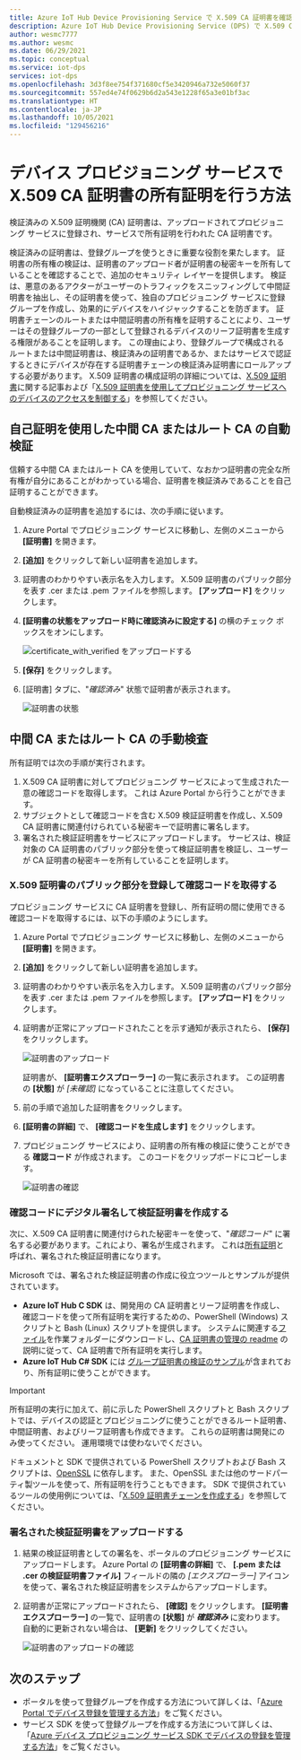 ```yaml
---
title: Azure IoT Hub Device Provisioning Service で X.509 CA 証明書を確認する
description: Azure IoT Hub Device Provisioning Service (DPS) で X.509 CA 証明書の所有証明を行う方法
author: wesmc7777
ms.author: wesmc
ms.date: 06/29/2021
ms.topic: conceptual
ms.service: iot-dps
services: iot-dps
ms.openlocfilehash: 3d3f8ee754f371680cf5e3420946a732e5060f37
ms.sourcegitcommit: 557ed4e74f0629b6d2a543e1228f65a3e01bf3ac
ms.translationtype: HT
ms.contentlocale: ja-JP
ms.lasthandoff: 10/05/2021
ms.locfileid: "129456216"
---
```

# <a name="how-to-do-proof-of-possession-for-x509-ca-certificates-with-your-device-provisioning-service"></a>デバイス プロビジョニング サービスで X.509 CA 証明書の所有証明を行う方法

検証済みの X.509 証明機関 (CA) 証明書は、アップロードされてプロビジョニング サービスに登録され、サービスで所有証明を行われた CA 証明書です。 

検証済みの証明書は、登録グループを使うときに重要な役割を果たします。 証明書の所有権の検証は、証明書のアップロード者が証明書の秘密キーを所有していることを確認することで、追加のセキュリティ レイヤーを提供します。 検証は、悪意のあるアクターがユーザーのトラフィックをスニッフィングして中間証明書を抽出し、その証明書を使って、独自のプロビジョニング サービスに登録グループを作成し、効果的にデバイスをハイジャックすることを防ぎます。 証明書チェーンのルートまたは中間証明書の所有権を証明することにより、ユーザーはその登録グループの一部として登録されるデバイスのリーフ証明書を生成する権限があることを証明します。 この理由により、登録グループで構成されるルートまたは中間証明書は、検証済みの証明書であるか、またはサービスで認証するときにデバイスが存在する証明書チェーンの検証済み証明書にロールアップする必要があります。 X.509 証明書の構成証明の詳細については、[X.509 証明書](concepts-x509-attestation.md)に関する記事および「[X.509 証明書を使用してプロビジョニング サービスへのデバイスのアクセスを制御する](concepts-x509-attestation.md#controlling-device-access-to-the-provisioning-service-with-x509-certificates)」を参照してください。

## <a name="automatic-verification-of-intermediate-or-root-ca-through-self-attestation"></a>自己証明を使用した中間 CA またはルート CA の自動検証
信頼する中間 CA またはルート CA を使用していて、なおかつ証明書の完全な所有権が自分にあることがわかっている場合、証明書を検証済みであることを自己証明することができます。

自動検証済みの証明書を追加するには、次の手順に従います。

1. Azure Portal でプロビジョニング サービスに移動し、左側のメニューから **[証明書]** を開きます。 
2. **[追加]** をクリックして新しい証明書を追加します。
3. 証明書のわかりやすい表示名を入力します。 X.509 証明書のパブリック部分を表す .cer または .pem ファイルを参照します。 **[アップロード]** をクリックします。
4. **[証明書の状態をアップロード時に確認済みに設定する]** の横のチェック ボックスをオンにします。

    ![certificate_with_verified をアップロードする](./media/how-to-verify-certificates/add-certificate-with-verified.png)

1. **[保存]** をクリックします。
1. [証明書] タブに、"*確認済み*" 状態で証明書が表示されます。
  
    ![証明書の状態](./media/how-to-verify-certificates/certificate-status.png)

## <a name="manual-verification-of-intermediate-or-root-ca"></a>中間 CA またはルート CA の手動検査

所有証明では次の手順が実行されます。
1. X.509 CA 証明書に対してプロビジョニング サービスによって生成された一意の確認コードを取得します。 これは Azure Portal から行うことができます。
2. サブジェクトとして確認コードを含む X.509 検証証明書を作成し、X.509 CA 証明書に関連付けられている秘密キーで証明書に署名します。
3. 署名された検証証明書をサービスにアップロードします。 サービスは、検証対象の CA 証明書のパブリック部分を使って検証証明書を検証し、ユーザーが CA 証明書の秘密キーを所有していることを証明します。


### <a name="register-the-public-part-of-an-x509-certificate-and-get-a-verification-code"></a>X.509 証明書のパブリック部分を登録して確認コードを取得する

プロビジョニング サービスに CA 証明書を登録し、所有証明の間に使用できる確認コードを取得するには、以下の手順のようにします。 

1. Azure Portal でプロビジョニング サービスに移動し、左側のメニューから **[証明書]** を開きます。 
2. **[追加]** をクリックして新しい証明書を追加します。
3. 証明書のわかりやすい表示名を入力します。 X.509 証明書のパブリック部分を表す .cer または .pem ファイルを参照します。 **[アップロード]** をクリックします。
4. 証明書が正常にアップロードされたことを示す通知が表示されたら、 **[保存]** をクリックします。

    ![証明書のアップロード](./media/how-to-verify-certificates/add-new-cert.png)  

   証明書が、 **[証明書エクスプローラー]** の一覧に表示されます。 この証明書の **[状態]** が *[未確認]* になっていることに注意してください。

5. 前の手順で追加した証明書をクリックします。

6. **[証明書の詳細]** で、 **[確認コードを生成します]** をクリックします。

7. プロビジョニング サービスにより、証明書の所有権の検証に使うことができる **確認コード** が作成されます。 このコードをクリップボードにコピーします。 

   ![証明書の確認](./media/how-to-verify-certificates/verify-cert.png)  

### <a name="digitally-sign-the-verification-code-to-create-a-verification-certificate"></a>確認コードにデジタル署名して検証証明書を作成する

次に、X.509 CA 証明書に関連付けられた秘密キーを使って、"*確認コード*" に署名する必要があります。これにより、署名が生成されます。 これは[所有証明](https://tools.ietf.org/html/rfc5280#section-3.1)と呼ばれ、署名された検証証明書になります。

Microsoft では、署名された検証証明書の作成に役立つツールとサンプルが提供されています。 

- **Azure IoT Hub C SDK** は、開発用の CA 証明書とリーフ証明書を作成し、確認コードを使って所有証明を実行するための、PowerShell (Windows) スクリプトと Bash (Linux) スクリプトを提供します。 システムに関連する[ファイル](https://github.com/Azure/azure-iot-sdk-c/tree/master/tools/CACertificates)を作業フォルダーにダウンロードし、[CA 証明書の管理の readme](https://github.com/Azure/azure-iot-sdk-c/blob/master/tools/CACertificates/CACertificateOverview.md) の説明に従って、CA 証明書で所有証明を実行します。 
- **Azure IoT Hub C# SDK** には [グループ証明書の検証のサンプル](https://github.com/Azure-Samples/azure-iot-samples-csharp/tree/main/provisioning/Samples/service/GroupCertificateVerificationSample)が含まれており、所有証明に使うことができます。
 
> [!IMPORTANT]
> 所有証明の実行に加えて、前に示した PowerShell スクリプトと Bash スクリプトでは、デバイスの認証とプロビジョニングに使うことができるルート証明書、中間証明書、およびリーフ証明書も作成できます。 これらの証明書は開発にのみ使ってください。 運用環境では使わないでください。 

ドキュメントと SDK で提供されている PowerShell スクリプトおよび Bash スクリプトは、[OpenSSL](https://www.openssl.org/) に依存します。 また、OpenSSL または他のサードパーティ製ツールを使って、所有証明を行うこともできます。 SDK で提供されているツールの使用例については、「[X.509 証明書チェーンを作成する](tutorial-custom-hsm-enrollment-group-x509.md#create-an-x509-certificate-chain)」を参照してください。 


### <a name="upload-the-signed-verification-certificate"></a>署名された検証証明書をアップロードする

1. 結果の検証証明書としての署名を、ポータルのプロビジョニング サービスにアップロードします。 Azure Portal の **[証明書の詳細]** で、 **[.pem または .cer の検証証明書ファイル]** フィールドの隣の _[エクスプローラー]_ アイコンを使って、署名された検証証明書をシステムからアップロードします。

2. 証明書が正常にアップロードされたら、 **[確認]** をクリックします。 **[証明書エクスプローラー]** の一覧で、証明書の **[状態]** が **_確認済み_** に変わります。 自動的に更新されない場合は、 **[更新]** をクリックしてください。

   ![証明書のアップロードの確認](./media/how-to-verify-certificates/upload-cert-verification.png)  

## <a name="next-steps"></a>次のステップ

- ポータルを使って登録グループを作成する方法について詳しくは、「[Azure Portal でデバイス登録を管理する方法](how-to-manage-enrollments.md)」をご覧ください。
- サービス SDK を使って登録グループを作成する方法について詳しくは、「[Azure デバイス プロビジョニング サービス SDK でデバイスの登録を管理する方法](./quick-enroll-device-x509.md)」をご覧ください。
